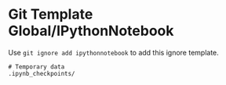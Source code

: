 Git Template Global/IPythonNotebook
===

Use `git ignore add ipythonnotebook` to add this ignore template.

```
# Temporary data
.ipynb_checkpoints/
```
